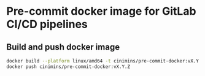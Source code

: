 # Pre-commit docker image for GitLab CI/CD pipelines

## Build and push docker image

```bash
docker build --platform linux/amd64 -t cinimins/pre-commit-docker:vX.Y.Z
docker push cinimins/pre-commit-docker:vX.Y.Z
```

